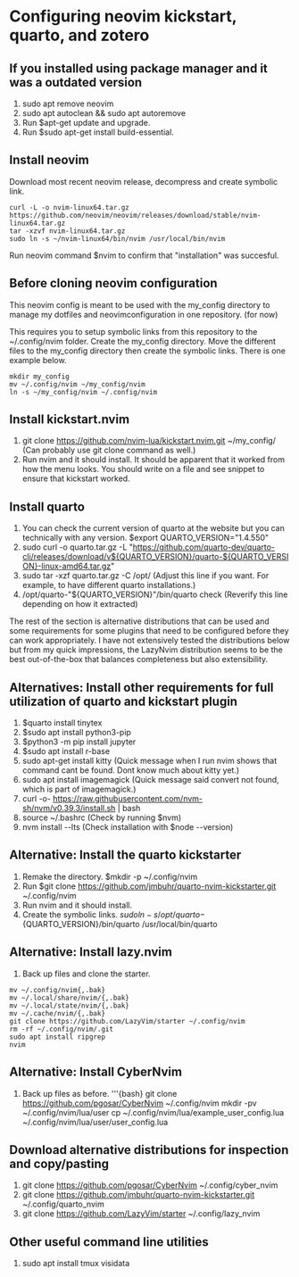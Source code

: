 # Configuring neovim kickstart, quarto, and zotero
## If you installed using package manager and it was a outdated version 
1. sudo apt remove neovim
2. sudo apt autoclean && sudo apt autoremove
3. Run $apt-get update and upgrade.
4. Run $sudo apt-get install build-essential.

## Install neovim
Download most recent neovim release, decompress and create symbolic link.
```{bash}
curl -L -o nvim-linux64.tar.gz https://github.com/neovim/neovim/releases/download/stable/nvim-linux64.tar.gz
tar -xzvf nvim-linux64.tar.gz
sudo ln -s ~/nvim-linux64/bin/nvim /usr/local/bin/nvim
```
Run neovim command $nvim to confirm that "installation" was succesful. 
## Before cloning neovim configuration 
This neovim config is meant to be used with the my_config directory to manage my dotfiles and neovimconfiguration in one repository. (for now) 

This requires you to setup symbolic links from this repository to the ~/.config/nvim folder.
Create the my_config directory. Move the different files to the my_config directory then create the symbolic links. There is one example below. 
```{bash}
mkdir my_config
mv ~/.config/nvim ~/my_config/nvim
ln -s ~/my_config/nvim ~/.config/nvim
```
## Install kickstart.nvim
1. git clone https://github.com/nvim-lua/kickstart.nvim.git ~/my_config/ (Can probably use git clone command as well.)
2. Run nvim and it should install. It should be apparent that it worked from how the menu looks. You should write on a file and see snippet to ensure that kickstart worked. 

## Install quarto  

1. You can check the current version of quarto at the website but you can technically with any version. $export QUARTO_VERSION="1.4.550"
2. sudo curl -o quarto.tar.gz -L "https://github.com/quarto-dev/quarto-cli/releases/download/v${QUARTO_VERSION}/quarto-${QUARTO_VERSION}-linux-amd64.tar.gz"
3. sudo tar -xzf quarto.tar.gz -C /opt/ (Adjust this line if you want. For example, to have different quarto installations.)
4. /opt/quarto-"${QUARTO_VERSION}"/bin/quarto check (Reverify this line depending on how it extracted)

The rest of the section is alternative distributions that can be used and some requirements for some plugins that need to be configured before they can work appropriately. 
I have not extensively tested the distributions below but from my quick impressions, the LazyNvim distribution seems to be the best out-of-the-box that balances completeness but also extensibility. 

## Alternatives: Install other requirements for full utilization of quarto and kickstart plugin
1. $quarto install tinytex
2. $sudo apt install python3-pip
3. $python3 -m pip install jupyter
4. $sudo apt install r-base
5. sudo apt-get install kitty (Quick message when I run nvim shows that command cant be found. Dont know much about kitty yet.)
6. sudo apt install imagemagick (Quick message said convert not found, which is part of imagemagick.)
7. curl -o- https://raw.githubusercontent.com/nvm-sh/nvm/v0.39.3/install.sh | bash
8. source ~/.bashrc (Check by running $nvm)
9. nvm install --lts (Check installation with $node --version)

## Alternative: Install the quarto kickstarter 
1. Remake the directory. $mkdir -p ~/.config/nvim
2. Run $git clone https://github.com/jmbuhr/quarto-nvim-kickstarter.git ~/.config/nvim
3. Run nvim and it should install. 
4. Create the symbolic links. 
$sudo ln -s /opt/quarto-${QUARTO_VERSION}/bin/quarto /usr/local/bin/quarto

## Alternative: Install lazy.nvim
1. Back up files and clone the starter. 

```{bash}
mv ~/.config/nvim{,.bak}
mv ~/.local/share/nvim/{,.bak}
mv ~/.local/state/nvim/{,.bak}
mv ~/.cache/nvim/{,.bak}
git clone https://github.com/LazyVim/starter ~/.config/nvim
rm -rf ~/.config/nvim/.git
sudo apt install ripgrep
nvim
```
## Alternative: Install CyberNvim
1. Back up files as before.
'''{bash}
git clone https://github.com/pgosar/CyberNvim ~/.config/nvim
mkdir -pv ~/.config/nvim/lua/user
cp ~/.config/nvim/lua/example_user_config.lua ~/.config/nvim/lua/user/user_config.lua

## Download alternative distributions for inspection and copy/pasting
1. git clone https://github.com/pgosar/CyberNvim ~/.config/cyber_nvim 
2. git clone https://github.com/jmbuhr/quarto-nvim-kickstarter.git ~/.config/quarto_nvim
3. git clone https://github.com/LazyVim/starter ~/.config/lazy_nvim

## Other useful command line utilities

1. sudo apt install tmux visidata

